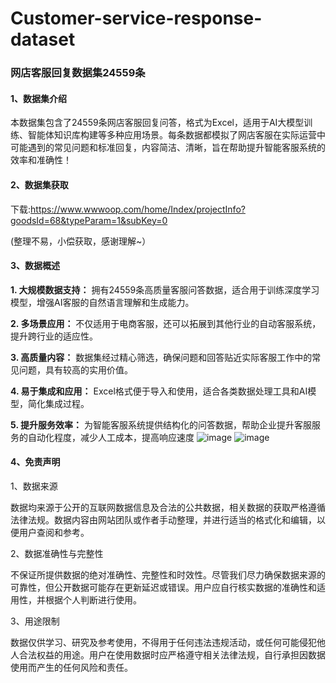 # Customer-service-response-dataset
### 网店客服回复数据集24559条

#### 1、数据集介绍

本数据集包含了24559条网店客服回复问答，格式为Excel，适用于AI大模型训练、智能体知识库构建等多种应用场景。每条数据都模拟了网店客服在实际运营中可能遇到的常见问题和标准回复，内容简洁、清晰，旨在帮助提升智能客服系统的效率和准确性！

#### 2、数据集获取

下载:https://www.wwwoop.com/home/Index/projectInfo?goodsId=68&typeParam=1&subKey=0

(整理不易，小偿获取，感谢理解~）


#### 3、数据概述

 **1. 大规模数据支持：** 拥有24559条高质量客服问答数据，适合用于训练深度学习模型，增强AI客服的自然语言理解和生成能力。

 **2. 多场景应用：** 不仅适用于电商客服，还可以拓展到其他行业的自动客服系统，提升跨行业的适应性。

 **3. 高质量内容：** 数据集经过精心筛选，确保问题和回答贴近实际客服工作中的常见问题，具有较高的实用价值。

 **4. 易于集成和应用：** Excel格式便于导入和使用，适合各类数据处理工具和AI模型，简化集成过程。

 **5. 提升服务效率：** 为智能客服系统提供结构化的问答数据，帮助企业提升客服服务的自动化程度，减少人工成本，提高响应速度
![image](https://github.com/user-attachments/assets/fc997aaf-afd1-4c96-82ce-2619ae085220)
![image](https://github.com/user-attachments/assets/5ef9fce7-7999-4019-8eab-7b226fff88a3)


#### 4、免责声明

1、数据来源

数据均来源于公开的互联网数据信息及合法的公共数据，相关数据的获取严格遵循法律法规。数据内容由网站团队或作者手动整理，并进行适当的格式化和编辑，以便用户查阅和参考。

2、数据准确性与完整性

不保证所提供数据的绝对准确性、完整性和时效性。尽管我们尽力确保数据来源的可靠性，但公开数据可能存在更新延迟或错误。用户应自行核实数据的准确性和适用性，并根据个人判断进行使用。

3、用途限制

数据仅供学习、研究及参考使用，不得用于任何违法违规活动，或任何可能侵犯他人合法权益的用途。用户在使用数据时应严格遵守相关法律法规，自行承担因数据使用而产生的任何风险和责任。

